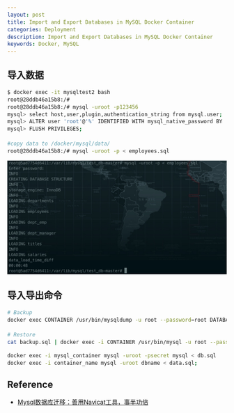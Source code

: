 ```yaml
---
layout: post
title: Import and Export Databases in MySQL Docker Container
categories: Deployment
description: Import and Export Databases in MySQL Docker Container
keywords: Docker, MySQL
---
```


## 导入数据

```sh
$ docker exec -it mysqltest2 bash
root@28ddb46a15b8:/#
root@28ddb46a15b8:/# mysql -uroot -p123456
mysql> select host,user,plugin,authentication_string from mysql.user;
mysql> ALTER user 'root'@'%' IDENTIFIED WITH mysql_native_password BY '123456';(自己修改数据库密码)
mysql> FLUSH PRIVILEGES;

#copy data to /docker/mysql/data/
root@28ddb46a15b8:/# mysql -uroot -p < employees.sql
```

<div align="left">
<img src = "/images/posts/deployment/mysql-import.jpg" width = "600"/>
</div>

## 导入导出命令

```sh
# Backup
docker exec CONTAINER /usr/bin/mysqldump -u root --password=root DATABASE > backup.sql

# Restore
cat backup.sql | docker exec -i CONTAINER /usr/bin/mysql -u root --password=root DATABASE
```

```sh
docker exec -i mysql_container mysql -uroot -psecret mysql < db.sql
docker exec -i container_name mysql -uroot dbname < data.sql;
```

## Reference

* [Mysql数据库迁移：善用Navicat工具，事半功倍][1]

[1]: https://blog.csdn.net/wd2014610/article/details/81487004